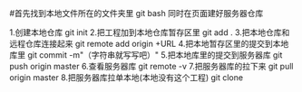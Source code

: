 #首先找到本地文件所在的文件夹里  git bash
  同时在页面建好服务器仓库

1.创建本地仓库
  git init
2.把工程加到本地仓库暂存区里
  git add .
3.把本地仓库和远程仓库连接起来
  git remote add origin +URL
4.把本地暂存区里的提交到本地库里
  git commit -m"（字符串就写写吧）"
5.把本地库里的提交到服务器库
  git push origin master
 6.查看服务器库
   git remote -v
 7.把服务器库的拉下来
  git pull origin master
8.把服务器库拉单本地(本地没有这个工程)
git clone